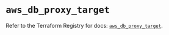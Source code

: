 # `aws_db_proxy_target`

Refer to the Terraform Registry for docs: [`aws_db_proxy_target`](https://registry.terraform.io/providers/hashicorp/aws/6.4.0/docs/resources/db_proxy_target).
